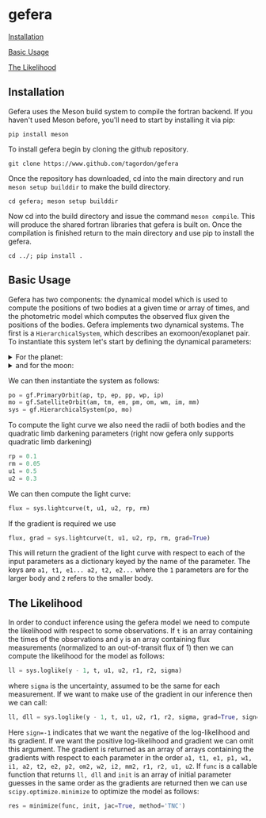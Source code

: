 # gefera

[Installation](#installation)

[Basic Usage](#installation)

[The Likelihood](#the-likelihood)

## Installation

Gefera uses the Meson build system to compile the fortran backend. If you haven't used Meson before, you'll need to start by installing it via pip: 

```
pip install meson
```

To install gefera begin by cloning the github repository. 

```
git clone https://www.github.com/tagordon/gefera
```

Once the repository has downloaded, cd into the main directory and run `meson setup builddir` to make the build directory.

```
cd gefera; meson setup builddir
``` 

Now cd into the build directory and issue the command `meson compile`. This will produce the shared fortran libraries that gefera is built on. Once the compilation is finished return to the main directory and use pip to install the gefera. 

```
cd ../; pip install .
```
 
## Basic Usage

Gefera has two components: the dynamical model which is used to compute the positions of two bodies at a given time or array of times, and the photometric model which computes the observed flux given the positions of the bodies. Gefera implements two dynamical systems. The first is a `HierarchicalSystem`, which describes an exomoon/exoplanet pair. To instantiate this system let's start by defining the dynamical parameters:

<details><summary>For the planet:</summary>
<p>
    

```python
ap = 1.0			# semimajor axis in au
tp = -91.25			# starting epoch in days
ep = 0.0			# eccentricity 
pp = 365			# period in days
wp = 0.1 * np.pi / 180		# longitude of periastron in degrees
ip = 89.8 * np.pi / 180		# inclination in degrees
```
    
</p>
</details>

<details><summary>and for the moon:</summary>
<p>
    

```python
am = 0.02			# semimajor axis of the moon's orbit around the planet in au
tm = -4.2			# starting epoch in days
em = 0.0			# eccentricity
pm = 8				# period in days
om = 90 * np.pi / 180		# longitude of the ascending node in degrees
wm = -90 * np.pi / 180		# longitude of periastron in degrees
im = 90.0 * np.pi / 180		# inclination in degrees
mm = 0.01			# mass of the moon in units of the mass of the planet
```
    
</p>
</details>

We can then instantiate the system as follows: 

```python
po = gf.PrimaryOrbit(ap, tp, ep, pp, wp, ip)
mo = gf.SatelliteOrbit(am, tm, em, pm, om, wm, im, mm)
sys = gf.HierarchicalSystem(po, mo)
```

To compute the light curve we also need the radii of both bodies and the quadratic limb darkening parameters (right now gefera only supports quadratic limb darkening)

```python
rp = 0.1
rm = 0.05
u1 = 0.5
u2 = 0.3
```

We can then compute the light curve:

```python
flux = sys.lightcurve(t, u1, u2, rp, rm)
```

If the gradient is required we use

```python
flux, grad = sys.lightcurve(t, u1, u2, rp, rm, grad=True)
```

This will return the gradient of the light curve with respect to each of the input parameters as a dictionary keyed by the name of the parameter. The keys are `a1, t1, e1... a2, t2, e2...` where the `1` parameters are for the larger body and `2` refers to the smaller body. 

## The Likelihood 

In order to conduct inference using the gefera model we need to compute the likelihood with respect to some observations. If `t` is an array containing the times of the observations and `y` is an array containing flux measurements (normalized to an out-of-transit flux of 1) then we can compute the likelihood for the model as follows:

```python
ll = sys.loglike(y - 1, t, u1, u2, r1, r2, sigma)
``` 

where `sigma` is the uncertainty, assumed to be the same for each measurement. If we want to make use of the gradient in our inference then we can call:

```python
ll, dll = sys.loglike(y - 1, t, u1, u2, r1, r2, sigma, grad=True, sign=-1)
```

Here `sign=-1` indicates that we want the negative of the log-likelihood and its gradient. If we want the positive log-likelihood and gradient we can omit this argument. The gradient is returned as an array of arrays containing the gradients with respect to each parameter in the order `a1, t1, e1, p1, w1, i1, a2, t2, e2, p2, om2, w2, i2, mm2, r1, r2, u1, u2`. If `func` is a callable function that returns `ll, dll` and `init` is an array of initial parameter guesses in the same order as the gradients are returned then we can use `scipy.optimize.minimize` to optimize the model as follows:

```python
res = minimize(func, init, jac=True, method='TNC')
```
